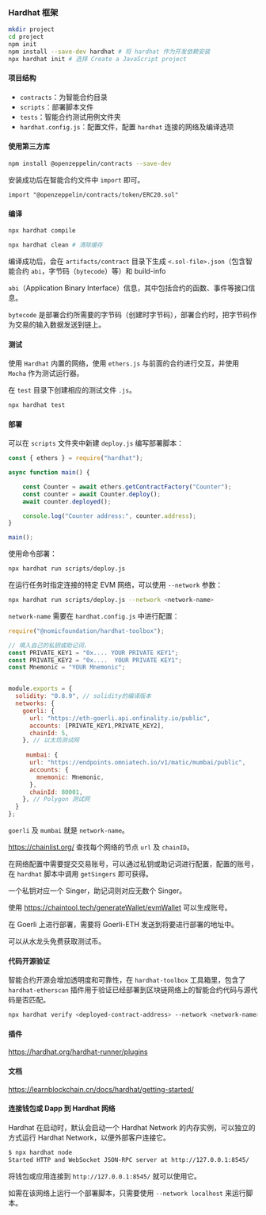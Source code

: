 

### Hardhat 框架

```sh
mkdir project
cd project
npm init
npm install --save-dev hardhat # 将 hardhat 作为开发依赖安装
npx hardhat init # 选择 Create a JavaScript project
```

#### 项目结构

- `contracts`：为智能合约目录
- `scripts`：部署脚本文件
- `tests`：智能合约测试用例文件夹
- `hardhat.config.js`：配置文件，配置 `hardhat` 连接的网络及编译选项

#### 使用第三方库

```sh
npm install @openzeppelin/contracts --save-dev
```

安装成功后在智能合约文件中 `import` 即可。

```solidity
import "@openzeppelin/contracts/token/ERC20.sol"
```

#### 编译

```sh
npx hardhat compile

npx hardhat clean # 清除缓存
```

编译成功后，会在 `artifacts/contract` 目录下生成 `<.sol-file>.json`（包含智能合约 `abi`，字节码（`bytecode`）等）和 build-info

`abi`（Application Binary Interface）信息，其中包括合约的函数、事件等接口信息。

`bytecode` 是部署合约所需要的字节码（创建时字节码），部署合约时，把字节码作为交易的输入数据发送到链上。

#### 测试

 使用 `Hardhat` 内置的网络，使用 `ethers.js` 与前面的合约进行交互，并使用 `Mocha` 作为测试运行器。

在 `test` 目录下创建相应的测试文件 `.js`。

```sh
npx hardhat test
```

#### 部署

可以在 `scripts` 文件夹中新建 `deploy.js` 编写部署脚本：

```js
const { ethers } = require("hardhat");

async function main() {

    const Counter = await ethers.getContractFactory("Counter");
    const counter = await Counter.deploy();
    await counter.deployed();

    console.log("Counter address:", counter.address);
}

main();
```

使用命令部署：

```sh
npx hardhat run scripts/deploy.js
```

在运行任务时指定连接的特定 EVM 网络，可以使用 `--network` 参数：

```sh
npx hardhat run scripts/deploy.js --network <network-name>
```

`network-name` 需要在 `hardhat.config.js` 中进行配置：

```js
require("@nomicfoundation/hardhat-toolbox");

// 填入自己的私钥或助记词，
const PRIVATE_KEY1 = "0x.... YOUR PRIVATE KEY1";
const PRIVATE_KEY2 = "0x....  YOUR PRIVATE KEY1";
const Mnemonic = "YOUR Mnemonic";


module.exports = {
  solidity: "0.8.9", // solidity的编译版本
  networks: {
    goerli: {
      url: "https://eth-goerli.api.onfinality.io/public",
      accounts: [PRIVATE_KEY1,PRIVATE_KEY2],
      chainId: 5,
    }, // 以太坊测试网
    
     mumbai: {
      url: "https://endpoints.omniatech.io/v1/matic/mumbai/public",
      accounts: {
        mnemonic: Mnemonic,
      },
      chainId: 80001,
    }, // Polygon 测试网
  }
};
```

`goerli` 及 `mumbai` 就是 `network-name`。

https://chainlist.org/  查找每个网络的节点 `url` 及 `chainID`。

在网络配置中需要提交交易账号，可以通过私钥或助记词进行配置，配置的账号，在 `hardhat` 脚本中调用 `getSingers` 即可获得。

一个私钥对应一个 Singer，助记词则对应无数个 Singer。

使用 https://chaintool.tech/generateWallet/evmWallet 可以生成账号。

在 Goerli 上进行部署，需要将 Goerli-ETH 发送到将要进行部署的地址中。

可以从水龙头免费获取测试币。

#### 代码开源验证

智能合约开源会增加透明度和可靠性，在 `hardhat-toolbox` 工具箱里，包含了 `hardhat-etherscan` 插件用于验证已经部署到区块链网络上的智能合约代码与源代码是否匹配。

```sh
npx hardhat verify <deployed-contract-address> --network <network-name>
```

#### 插件

https://hardhat.org/hardhat-runner/plugins



#### 文档

https://learnblockchain.cn/docs/hardhat/getting-started/



#### 连接钱包或 Dapp 到 Hardhat 网络

Hardhat 在启动时，默认会启动一个 Hardhat Network 的内存实例，可以独立的方式运行 Hardhat Network，以便外部客户连接它。

```sh
$ npx hardhat node
Started HTTP and WebSocket JSON-RPC server at http://127.0.0.1:8545/
```

将钱包或应用连接到 `http://127.0.0.1:8545/` 就可以使用它。

如需在该网络上运行一个部署脚本，只需要使用 `--network localhost` 来运行脚本。











